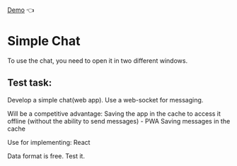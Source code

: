 [Demo](https://shobanov.github.io/chat-test) :point_left:
# Simple Chat
To use the chat, you need to open it in two different windows.
## Test task:

Develop a simple chat(web app). Use a web-socket for messaging.

Will be a competitive advantage:
Saving the app in the cache to access it offline (without the ability to send messages) - PWA
Saving messages in the cache

Use for implementing:
React

Data format is free. Test it.
